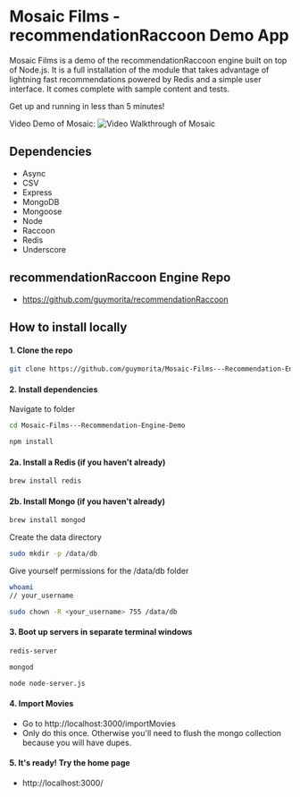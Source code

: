 # Mosaic Films - recommendationRaccoon Demo App

Mosaic Films is a demo of the recommendationRaccoon engine built on top of Node.js. It is a full installation of the module that takes advantage of lightning fast recommendations powered by Redis and a simple user interface. It comes complete with sample content and tests.

Get up and running in less than 5 minutes!

Video Demo of Mosaic:
![Video Walkthrough of Mosaic](mosaic.gif)

## Dependencies

* Async
* CSV
* Express
* MongoDB
* Mongoose
* Node
* Raccoon
* Redis
* Underscore

## recommendationRaccoon Engine Repo

* <a href="https://github.com/guymorita/recommendationRaccoon" target="_blank">https://github.com/guymorita/recommendationRaccoon</a>

## How to install locally

#### 1. Clone the repo
``` bash
git clone https://github.com/guymorita/Mosaic-Films---Recommendation-Engine-Demo.git
```

#### 2. Install dependencies
Navigate to folder
``` bash
cd Mosaic-Films---Recommendation-Engine-Demo
```
``` bash
npm install
```

#### 2a. Install a Redis (if you haven't already)
``` bash
brew install redis
```

#### 2b. Install Mongo (if you haven't already)
``` bash
brew install mongod
```
Create the data directory
``` bash
sudo mkdir -p /data/db
```
Give yourself permissions for the /data/db folder
``` bash
whoami
// your_username
```
``` bash
sudo chown -R <your_username> 755 /data/db
```

#### 3. Boot up servers in separate terminal windows
``` bash
redis-server
```
``` bash
mongod
```
``` bash
node node-server.js
```

#### 4. Import Movies
* Go to http://localhost:3000/importMovies
* Only do this once. Otherwise you'll need to flush the mongo collection because you will have dupes.

#### 5. It's ready! Try the home page
* http://localhost:3000/

